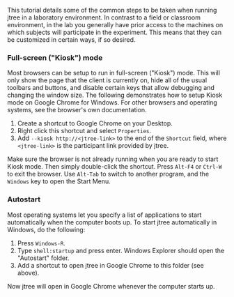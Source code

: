 This tutorial details some of the common steps to be taken when running jtree in a laboratory environment. In contrast to a field or classroom environment, in the lab you generally have prior access to the machines on which subjects will participate in the experiment. This means that they can be customized in certain ways, if so desired.

### Full-screen ("Kiosk") mode

Most browsers can be setup to run in full-screen ("Kiosk") mode. This will only show the page that the client is currently on, hide all of the usual toolbars and buttons, and disable certain keys that allow debugging and changing the window size. The following demonstrates how to setup Kiosk mode on Google Chrome for Windows. For other browsers and operating systems, see the browser's own documentation.

1. Create a shortcut to Google Chrome on your Desktop.
2. Right click this shortcut and select `Properties`.
3. Add `--kiosk http://<jtree-link>` to the end of the `Shortcut` field, where `<jtree-link>` is the participant link provided by jtree.

Make sure the browser is not already running when you are ready to start Kiosk mode. Then simply double-click the shortcut. Press `Alt-F4` or `Ctrl-W` to exit the browser. Use `Alt-Tab` to switch to another program, and the `Windows` key to open the Start Menu.

### Autostart

Most operating systems let you specify a list of applications to start automatically when the computer boots up. To start jtree automatically in Windows, do the following:

1. Press `Windows-R`.
2. Type `shell:startup` and press enter. Windows Explorer should open the "Autostart" folder.
3. Add a shortcut to open jtree in Google Chrome to this folder (see above).

Now jtree will open in Google Chrome whenever the computer starts up.
